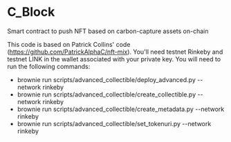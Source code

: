 # C_Block
Smart contract to push NFT based on carbon-capture assets on-chain

This code is based on Patrick Collins' code (https://github.com/PatrickAlphaC/nft-mix). You'll need testnet Rinkeby and testnet LINK in the wallet associated with your private key. You will need to run the following commands: 

- brownie run scripts/advanced_collectible/deploy_advanced.py --network rinkeby
- brownie run scripts/advanced_collectible/create_collectible.py --network rinkeby
- brownie run scripts/advanced_collectible/create_metadata.py --network rinkeby
- brownie run scripts/advanced_collectible/set_tokenuri.py --network rinkeby

